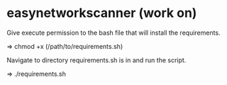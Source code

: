 # easynetworkscanner (work on)
Give execute permission to the bash file that will install the requirements. 

=>  chmod +x (/path/to/requirements.sh)

Navigate to directory requirements.sh is in and run the script.

=>  ./requirements.sh
